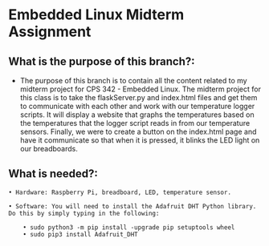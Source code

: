# Embedded Linux Midterm Assignment

## What is the purpose of this branch?: 
   - The purpose of this branch is to contain all the content related to my midterm project for CPS 342 - Embedded Linux. The midterm project for this class is to take the flaskServer.py and index.html files and get them to communicate with each other and work with our temperature logger scripts. It will display a website that graphs the temperatures based on the temperatures that the logger script reads in from our temperature sensors. Finally, we were to create a button on the index.html page and have it communicate so that when it is pressed, it blinks the LED light on our breadboards. 

## What is needed?: 
    • Hardware: Raspberry Pi, breadboard, LED, temperature sensor. 

    • Software: You will need to install the Adafruit DHT Python library. Do this by simply typing in the following:

        • sudo python3 -m pip install -upgrade pip setuptools wheel
        • sudo pip3 install Adafruit_DHT

